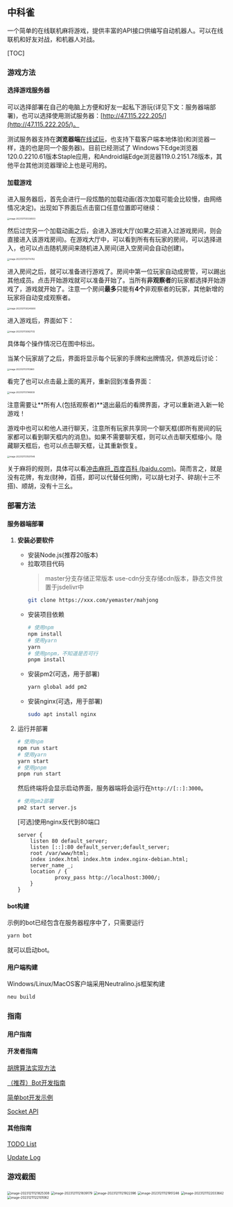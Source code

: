 ## 中科雀

一个简单的在线联机麻将游戏，提供丰富的API接口供编写自动机器人。可以在线联机和好友对战，和机器人对战。

[TOC]



### 游戏方法

#### 选择游戏服务器

可以选择部署在自己的电脑上方便和好友一起私下游玩(详见下文：服务器端部署)，也可以选择使用测试服务器：[http://47.115.222.205/](http://47.115.222.205/)。

测试服务器支持在**浏览器端**[在线试玩](http://47.115.222.205/start)，也支持下载客户端本地体验(和浏览器一样，连的也是同一个服务器)。目前已经测试了 Windows下Edge浏览器120.0.2210.61版本Staple应用，和Android端Edge浏览器119.0.2151.78版本，其他平台其他浏览器理论上也是可用的。

#### 加载游戏

进入服务器后，首先会进行一段炫酷的加载动画(首次加载可能会比较慢，由网络情况决定)。出现如下界面后点击窗口任意位置即可继续：

<img src=".\assets\image-20231211125336503.png" alt="image-20231211125336503" style="zoom:33%;" />

然后过完另一个加载动画之后，会进入游戏大厅(如果之前进入过游戏房间，则会直接进入该游戏房间)。在游戏大厅中，可以看到所有有玩家的房间，可以选择进入，也可以点击随机房间来随机进入房间(进入空房间会自动创建)。

<img src=".\assets\image-20231211125714762.png" alt="image-20231211125714762" style="zoom:33%;" />

进入房间之后，就可以准备进行游戏了。房间中第一位玩家自动成房管，可以踢出其他成员。点击开始游戏就可以准备开始了。当所有**非观察者**的玩家都选择开始游戏了，游戏就开始了。注意一个房间**最多**只能有**4个**非观察者的玩家，其他新增的玩家将自动变成观察者。

<img src=".\assets\image-20231211130240600.png" alt="image-20231211130240600" style="zoom:33%;" />

进入游戏后，界面如下：

<img src=".\assets\image-20231211130827512.png" alt="image-20231211130827512" style="zoom:33%;" />

具体每个操作情况已在图中标出。

当某个玩家胡了之后，界面将显示每个玩家的手牌和出牌情况，供游戏后讨论：

<img src=".\assets\image-20231211131113960.png" alt="image-20231211131113960" style="zoom:33%;" />

看完了也可以点击最上面的离开，重新回到准备界面：

<img src=".\assets\image-20231211131148939.png" alt="image-20231211131148939" style="zoom:33%;" />

注意需要让**所有人(包括观察者)**退出最后的看牌界面，才可以重新进入新一轮游戏！

游戏中也可以和他人进行聊天，注意所有玩家共享同一个聊天框(即所有房间的玩家都可以看到聊天框内的消息)。如果不需要聊天框，则可以点击聊天框缩小。隐藏聊天框后，也可以点击聊天框，让其重新恢复。

<img src=".\assets\image-20231211131507548.png" alt="image-20231211131507548" style="zoom:33%;" />

关于麻将的规则，具体可以看[冲击麻将_百度百科 (baidu.com)](https://baike.baidu.com/item/冲击麻将/3739533)。简而言之，就是没有花牌，有龙(财神，百搭，即可以代替任何牌)，可以胡七对子、碎胡(十三不搭)、顺胡，没有十三幺。

### 部署方法

#### 服务器端部署

1. **安装必要软件**
    - 安装Node.js(推荐20版本)
    - 拉取项目代码
        > master分支存储正常版本
        > use-cdn分支存储cdn版本，静态文件放置于jsdelivr中
        ```bash
        git clone https://xxx.com/yemaster/mahjong
        ```
    - 安装项目依赖
        ```bash
        # 使用npm
        npm install
        # 使用yarn
        yarn
        # 使用pnpm，不知道是否可行
        pnpm install
        ```
    - 安装pm2(可选，用于部署)
        ```bash
        yarn global add pm2
        ```
    - 安装nginx(可选，用于部署)
        ```bash
        sudo apt install nginx
        ```

2. 运行并部署
    ```bash
    # 使用npm
    npm run start
    # 使用yarn
    yarn start
    # 使用pnpm
    pnpm run start
    ```
    然后终端将会显示启动界面，服务器端将会运行在`http://[::]:3000`。
    ```bash
    # 使用pm2部署
    pm2 start server.js
    ```
    [可选]使用nginx反代到80端口
    
    ```nginx
    server {
        listen 80 default_server;
        listen [::]:80 default_server;default_server;
        root /var/www/html;
        index index.html index.htm index.nginx-debian.html;
        server_name _;
        location / {
                proxy_pass http://localhost:3000/;
        }
   }
   ```
   
#### bot构建

示例的bot已经包含在服务器程序中了，只需要运行

```bash
yarn bot
```

就可以启动bot。

#### 用户端构建

Windows/Linux/MacOS客户端采用Neutralino.js框架构建

```bash
neu build
```

### 指南

#### 用户指南

#### 开发者指南

[胡牌算法实现方法](https://blog.yemaster.cn/agari-algorithm/)

[（推荐）Bot开发指南](./docs/bot-api.md)

[简单bot开发示例](https://blog.yemaster.cn/mahjong-bot)

[Socket API](./docs/socket-api.md)

#### 其他指南

[TODO List](./docs/todo.md)

[Update Log](./docs/updatelog.md)

### 游戏截图

<img src=".\assets\image-20231211121825308.png" alt="image-20231211121825308" style="zoom:50%;" />

<img src=".\assets\image-20231211121839179.png" alt="image-20231211121839179" style="zoom:50%;" />

<img src=".\assets\image-20231211121922396.png" alt="image-20231211121922396" style="zoom:50%;" />

<img src=".\assets\image-20231211121951246.png" alt="image-20231211121951246" style="zoom:50%;" />

<img src=".\assets\image-20231211122033642.png" alt="image-20231211122033642" style="zoom:50%;" />

<img src=".\assets\image-20231211122101062.png" alt="image-20231211122101062" style="zoom:50%;" />

